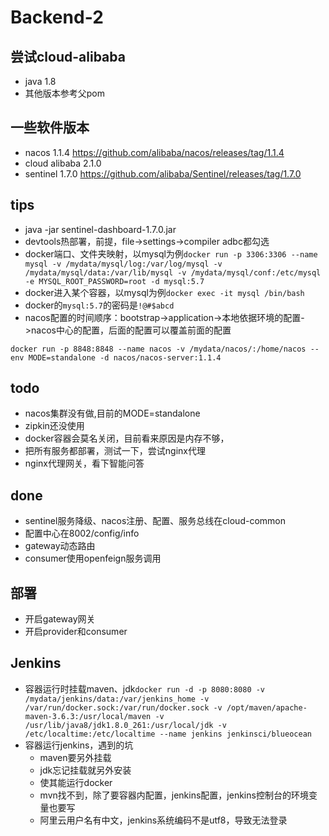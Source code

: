 # Backend-2

## 尝试cloud-alibaba
- java 1.8
- 其他版本参考父pom

## 一些软件版本
- nacos 1.1.4 https://github.com/alibaba/nacos/releases/tag/1.1.4
- cloud alibaba 2.1.0
- sentinel 1.7.0 https://github.com/alibaba/Sentinel/releases/tag/1.7.0

## tips
- java -jar sentinel-dashboard-1.7.0.jar
- devtools热部署，前提，file->settings->compiler adbc都勾选
- docker端口、文件夹映射，以mysql为例`docker run -p 3306:3306 --name mysql -v /mydata/mysql/log:/var/log/mysql -v /mydata/mysql/data:/var/lib/mysql -v /mydata/mysql/conf:/etc/mysql -e MYSQL_ROOT_PASSWORD=root -d mysql:5.7`
- docker进入某个容器，以mysql为例`docker exec -it mysql /bin/bash`
- docker的`mysql:5.7`的密码是`!@#$abcd`
- nacos配置的时间顺序：bootstrap->application->本地依据环境的配置->nacos中心的配置，后面的配置可以覆盖前面的配置

`docker run -p 8848:8848 --name nacos -v /mydata/nacos/:/home/nacos --env MODE=standalone -d nacos/nacos-server:1.1.4`
## todo
- nacos集群没有做,目前的MODE=standalone
- zipkin还没使用
- docker容器会莫名关闭，目前看来原因是内存不够，
- 把所有服务都部署，测试一下，尝试nginx代理
- nginx代理网关，看下智能问答

## done
- sentinel服务降级、nacos注册、配置、服务总线在cloud-common
- 配置中心在8002/config/info
- gateway动态路由
- consumer使用openfeign服务调用

## 部署
- 开启gateway网关
- 开启provider和consumer

## Jenkins

- 容器运行时挂载maven、jdk`docker run -d -p 8080:8080 -v /mydata/jenkins/data:/var/jenkins_home -v /var/run/docker.sock:/var/run/docker.sock -v /opt/maven/apache-maven-3.6.3:/usr/local/maven -v /usr/lib/java8/jdk1.8.0_261:/usr/local/jdk -v /etc/localtime:/etc/localtime --name jenkins jenkinsci/blueocean`
- 容器运行jenkins，遇到的坑
    - maven要另外挂载
    - jdk忘记挂载就另外安装
    - 使其能运行docker
    - mvn找不到，除了要容器内配置，jenkins配置，jenkins控制台的环境变量也要写
    - 阿里云用户名有中文，jenkins系统编码不是utf8，导致无法登录
    